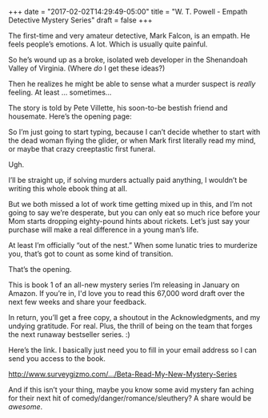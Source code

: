 +++
date = "2017-02-02T14:29:49-05:00"
title = "W. T. Powell - Empath Detective Mystery Series"
draft = false
+++

The first-time and very amateur detective, Mark Falcon, is an empath. He feels people’s emotions. A lot. Which is usually quite painful.

So he’s wound up as a broke, isolated web developer in the Shenandoah Valley of Virginia. (Where *do* I get these ideas?)

Then he realizes he might be able to sense what a murder suspect is *really* feeling. At least … sometimes…

The story is told by Pete Villette, his soon-to-be bestish friend and housemate. Here’s the opening page:


So I’m just going to start typing, because I can’t decide whether to start with the dead woman flying the glider, or when Mark first literally read my mind, or maybe that crazy creeptastic first funeral.

Ugh.

I’ll be straight up, if solving murders actually paid anything, I wouldn’t be writing this whole ebook thing at all.

But we both missed a lot of work time getting mixed up in this, and I’m not going to say we’re desperate, but you can only eat so much rice before your Mom starts dropping eighty-pound hints about rickets. Let’s just say your purchase will make a real difference in a young man’s life.

At least I’m officially “out of the nest.” When some lunatic tries to murderize you, that’s got to count as some kind of transition.


That’s the opening.

This is book 1 of an all-new mystery series I’m releasing in January on Amazon. If you’re in, I'd love you to read this 67,000 word draft over the next few weeks and share your feedback.

In return, you’ll get a free copy, a shoutout in the Acknowledgments, and my undying gratitude. For real. Plus, the thrill of being on the team that forges the next runaway bestseller series. :)

Here’s the link. I basically just need you to fill in your email address so I can send you access to the book.

http://www.surveygizmo.com/…/Beta-Read-My-New-Mystery-Series

And if this isn’t your thing, maybe you know some avid mystery fan aching for their next hit of comedy/danger/romance/sleuthery? A share would be *awesome*.

